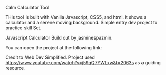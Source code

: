 Calm Calculator Tool

THis tool is built with Vanilla Javascript, CSS5, and html. It shows a calculator and a serene moving background.
Simple entry dev project to practice skill Set.

Javascript Calculator Build out by jasminespazmin.

You can open the project at the following link:

Credit to Web Dev Simplified.
Project used https://www.youtube.com/watch?v=j59qQ7YWLxw&t=2063s as a guiding resource.

